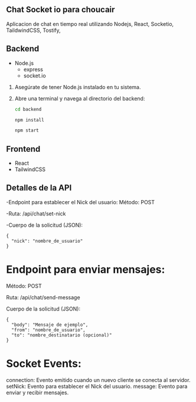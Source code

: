 ## Chat Socket io para choucair

Aplicacion de chat en tiempo real utilizando Nodejs, React, Socketio, TaildwindCSS, Tostify, 


## Backend

- Node.js
  - express
  - socket.io

1. Asegúrate de tener Node.js instalado en tu sistema.

2. Abre una terminal y navega al directorio del backend:

   ```bash
   cd backend

   npm install

   npm start
   ```

## Frontend

- React
- TailwindCSS



## Detalles de la API

-Endpoint para establecer el Nick del usuario:
Método: POST

-Ruta: /api/chat/set-nick

-Cuerpo de la solicitud (JSON):

```
{
  "nick": "nombre_de_usuario"
}
```

# Endpoint para enviar mensajes:
Método: POST

Ruta: /api/chat/send-message

Cuerpo de la solicitud (JSON):

```
{
  "body": "Mensaje de ejemplo",
  "from": "nombre_de_usuario",
  "to": "nombre_destinatario (opcional)"
}
```

# Socket Events:
connection: Evento emitido cuando un nuevo cliente se conecta al servidor.
setNick: Evento para establecer el Nick del usuario.
message: Evento para enviar y recibir mensajes.

